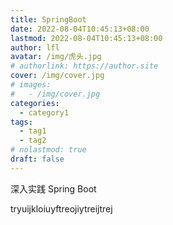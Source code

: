 ```yaml
---
title: SpringBoot
date: 2022-08-04T10:45:13+08:00
lastmod: 2022-08-04T10:45:13+08:00
author: lfl
avatar: /img/虎头.jpg
# authorlink: https://author.site
cover: /img/cover.jpg
# images:
#   - /img/cover.jpg
categories:
  - category1
tags:
  - tag1
  - tag2
# nolastmod: true
draft: false
---
```


深入实践 Spring Boot

<!--more-->

tryuijkloiuyftreojiytreijtrej

